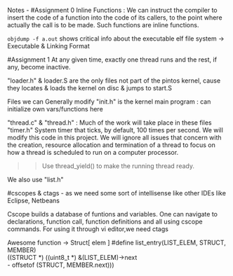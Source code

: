 Notes - 
#Assignment 0
Inline Functions : We can instruct the compiler to insert the code of a function into the code of its callers, to the point where actually the call is to be made. Such functions are inline functions.

`objdump -f a.out` shows critical info about the executable
elf file system -> Executable & Linking Format

#Assignment 1
At any given time, exactly one thread runs and the rest, if any, become inactive.

"loader.h"  & loader.S are the only files not part of the pintos kernel, cause they locates & loads the kernel on disc & jumps to start.S

Files we can Generally modify
"init.h" is the kernel main program : can initialize own vars/functions here

"thread.c" & "thread.h" :  Much of the work will take place in these files
"timer.h"
    System timer that ticks, by default, 100 times per second. We will modify this code in this project. 
    We will ignore all issues that concern with the creation, resource allocation and termination of a thread to focus on how a thread is scheduled to run on a computer processor.

 >> Use thread_yield() to make the running thread ready.

We also use "list.h"  

#cscopes & ctags - as we need some sort of intellisense like other IDEs like Eclipse, Netbeans 

Cscope builds a database of funtions and variables. One can navigate to declarations, function call, function definitions and all using cscope commands.  For using it through vi editor,we need ctags


Awesome function -> Struct[ elem ]
#define list_entry(LIST_ELEM, STRUCT, MEMBER)           \
        ((STRUCT *) ((uint8_t *) &(LIST_ELEM)->next     \
                     - offsetof (STRUCT, MEMBER.next)))